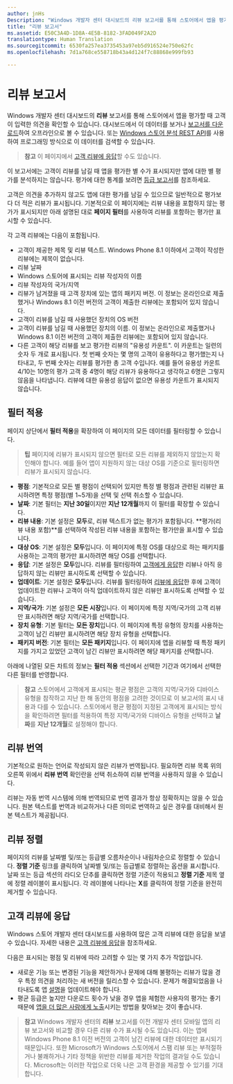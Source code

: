 ```yaml
---
author: jnHs
Description: "Windows 개발자 센터 대시보드의 리뷰 보고서를 통해 스토어에서 앱을 평가할 때 고객이 입력한 의견을 확인할 수 있습니다."
title: "리뷰 보고서"
ms.assetid: E50C3A4D-1D8A-4E5B-8182-3FAD049F2A2D
translationtype: Human Translation
ms.sourcegitcommit: 6530fa257ea3735453a97eb5d916524e750e62fc
ms.openlocfilehash: 7d1a768ce558718b43a4d124f7c88868e999fb93

---
```


# 리뷰 보고서


Windows 개발자 센터 대시보드의 **리뷰** 보고서를 통해 스토어에서 앱을 평가할 때 고객이 입력한 의견을 확인할 수 있습니다. 대시보드에서 이 데이터를 보거나 [보고서를 다운로드](download-analytic-reports.md)하여 오프라인으로 볼 수 있습니다. 또는 [Windows 스토어 분석 REST API](../monetize/access-analytics-data-using-windows-store-services.md)를 사용하여 프로그래밍 방식으로 이 데이터를 검색할 수 있습니다.

> **참고** 이 페이지에서 [고객 리뷰에 응답](respond-to-customer-reviews.md)할 수도 있습니다.

이 보고서에는 고객이 리뷰를 남길 때 앱을 평가한 별 수가 표시되지만 앱에 대한 별 평가를 분석하지는 않습니다. 평가에 대한 통계를 보려면 [등급 보고서](ratings-report.md)를 참조하세요.

고객은 의견을 추가하지 않고도 앱에 대한 평가를 남길 수 있으므로 일반적으로 평가보다 더 적은 리뷰가 표시됩니다. 기본적으로 이 페이지에는 리뷰 내용을 포함하지 않는 평가가 표시되지만 아래 설명된 대로 **페이지 필터**를 사용하여 리뷰를 포함하는 평가만 표시할 수 있습니다.

각 고객 리뷰에는 다음이 포함됩니다.

-   고객이 제공한 제목 및 리뷰 텍스트. Windows Phone 8.1 이하에서 고객이 작성한 리뷰에는 제목이 없습니다.
-   리뷰 날짜
-   Windows 스토어에 표시되는 리뷰 작성자의 이름
-   리뷰 작성자의 국가/지역
-   리뷰가 남겨졌을 때 고객 장치에 있는 앱의 패키지 버전. 이 정보는 온라인으로 제출했거나 Windows 8.1 이전 버전의 고객이 제출한 리뷰에는 포함되어 있지 않습니다.
-   고객이 리뷰를 남길 때 사용했던 장치의 OS 버전
-   고객이 리뷰를 남길 때 사용했던 장치의 이름. 이 정보는 온라인으로 제출했거나 Windows 8.1 이전 버전의 고객이 제출한 리뷰에는 포함되어 있지 않습니다.
-   다른 고객이 해당 리뷰를 보고 평가한 리뷰의 "유용성 카운트". 이 카운트는 일련의 숫자 두 개로 표시됩니다. 첫 번째 숫자는 몇 명의 고객이 유용하다고 평가했는지 나타내고, 두 번째 숫자는 리뷰를 평가한 총 고객 수입니다. 예를 들어 유용성 카운트 4/10는 10명의 평가 고객 중 4명이 해당 리뷰가 유용하다고 생각하고 6명은 그렇지 않음을 나타냅니다. 리뷰에 대한 유용성 응답이 없으면 유용성 카운트가 표시되지 않습니다.

## 필터 적용


페이지 상단에서 **필터 적용**을 확장하여 이 페이지의 모든 데이터를 필터링할 수 있습니다.

>**팁** 페이지에 리뷰가 표시되지 않으면 필터로 모든 리뷰를 제외하지 않았는지 확인해야 합니다. 예를 들어 앱이 지원하지 않는 대상 OS를 기준으로 필터링하면 리뷰가 표시되지 않습니다.

-   **평점**: 기본적으로 모든 별 평점이 선택되어 있지만 특정 별 평점과 관련된 리뷰만 표시하려면 특정 평점(별 1~5개)을 선택 및 선택 취소할 수 있습니다.
-   **날짜**: 기본 필터는 **지난 30일**이지만 **지난 12개월**까지 이 필터를 확장할 수 있습니다.
-   **리뷰 내용**: 기본 설정은 **모두**로, 리뷰 텍스트가 없는 평가가 포함됩니다. **평가(리뷰 내용 포함)**를 선택하여 작성된 리뷰 내용을 포함하는 평가만을 표시할 수 있습니다.
-   **대상 OS**: 기본 설정은 **모두**입니다. 이 페이지에 특정 OS를 대상으로 하는 패키지를 사용하는 고객의 평가만 표시하려면 해당 OS를 선택합니다.
-   **응답**: 기본 설정은 **모두**입니다. 리뷰를 필터링하여 [고객에게 응답](respond-to-customer-reviews.md)한 리뷰나 아직 응답하지 않는 리뷰만 표시하도록 선택할 수 있습니다.
-   **업데이트**: 기본 설정은 **모두**입니다. 리뷰를 필터링하여 [리뷰에 응답](respond-to-customer-reviews.md)한 후에 고객이 업데이트한 리뷰나 고객이 아직 업데이트하지 않은 리뷰만 표시하도록 선택할 수 있습니다.
-   **지역/국가**: 기본 설정은 **모든 시장**입니다. 이 페이지에 특정 지역/국가의 고객 리뷰만 표시하려면 해당 지역/국가를 선택합니다.
-   **장치 유형**: 기본 필터는 **모든 장치**입니다. 이 페이지에 특정 유형의 장치를 사용하는 고객이 남긴 리뷰만 표시하려면 해당 장치 유형을 선택합니다.
-   **패키지 버전**: 기본 필터는 **모든 패키지**입니다. 이 페이지에 앱을 리뷰할 때 특정 패키지를 가지고 있었던 고객이 남긴 리뷰만 표시하려면 해당 패키지를 선택합니다.

아래에 나열된 모든 차트의 정보는 **필터 적용** 섹션에서 선택한 기간과 여기에서 선택한 다른 필터를 반영합니다.

> **참고** 스토어에서 고객에게 표시되는 평균 평점은 고객의 지역/국가와 디바이스 유형을 참작하고 지난 한 해 동안의 평점을 고려한 것이므로 이 보고서의 표시 내용과 다를 수 있습니다. 스토어에서 평균 평점이 지정된 고객에게 표시되는 방식을 확인하려면 필터를 적용하여 특정 지역/국가와 디바이스 유형을 선택하고 **날짜**를 **지난 12개월**로 설정해야 합니다.

## 리뷰 번역


기본적으로 원하는 언어로 작성되지 않은 리뷰가 번역됩니다. 필요하면 리뷰 목록 위의 오른쪽 위에서 **리뷰 번역** 확인란을 선택 취소하여 리뷰 번역을 사용하지 않을 수 있습니다.

리뷰는 자동 번역 시스템에 의해 번역되므로 번역 결과가 항상 정확하지는 않을 수 있습니다. 원본 텍스트를 번역과 비교하거나 다른 의미로 번역하고 싶은 경우를 대비해서 원본 텍스트가 제공됩니다.

## 리뷰 정렬


페이지의 리뷰를 날짜별 및/또는 등급별 오름차순이나 내림차순으로 정렬할 수 있습니다. **정렬 기준** 링크를 클릭하여 날짜별 및/또는 등급별로 정렬하는 옵션을 표시합니다. 날짜 또는 등급 섹션의 라디오 단추를 클릭하면 정렬 기준이 적용되고 **정렬 기준** 제목 옆에 정렬 레이블이 표시됩니다. 각 레이블에 나타나는 **X**를 클릭하여 정렬 기준을 완전히 제거할 수 있습니다.

## 고객 리뷰에 응답


Windows 스토어 개발자 센터 대시보드를 사용하여 많은 고객 리뷰에 대한 응답을 보낼 수 있습니다. 자세한 내용은 [고객 리뷰에 응답](respond-to-customer-reviews.md)을 참조하세요.

다음은 표시되는 평점 및 리뷰에 따라 고려할 수 있는 몇 가지 추가 작업입니다.

-   새로운 기능 또는 변경된 기능을 제안하거나 문제에 대해 불평하는 리뷰가 많을 경우 특정 의견을 처리하는 새 버전을 릴리스할 수 있습니다. 문제가 해결되었음을 나타내도록 앱 [설명](create-app-descriptions.md)을 업데이트해야 합니다.
-   평균 등급은 높지만 다운로드 횟수가 낮을 경우 앱을 체험한 사용자의 평가는 좋기 때문에 [앱을 더 많은 사람에게 노출](app-promotion-and-customer-engagement.md)시키는 방법을 찾아보는 것이 좋습니다.

> **참고** Windows 개발자 센터의 **리뷰** 보고서를 이전 개발자 센터 모바일 앱의 리뷰 보고서와 비교할 경우 다른 리뷰 수가 표시될 수도 있습니다. 이는 앱에 Windows Phone 8.1 이전 버전의 고객이 남긴 리뷰에 대한 데이터만 표시되기 때문입니다. 또한 Microsoft가 Windows 스토어에서 스팸 리뷰 또는 부적절하거나 불쾌하거나 기타 정책을 위반한 리뷰를 제거한 작업의 결과일 수도 있습니다. Microsoft는 이러한 작업으로 더욱 나은 고객 환경을 제공할 수 있기를 기대합니다.

 

 

 



<!--HONumber=Jun16_HO4-->



